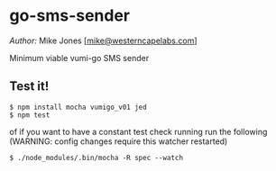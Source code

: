go-sms-sender
================

*Author:* Mike Jones [mike@westerncapelabs.com]

Minimum viable vumi-go SMS sender


## Test it!

    $ npm install mocha vumigo_v01 jed
    $ npm test

of if you want to have a constant test check running run the following (WARNING: config changes require this watcher restarted)

    $ ./node_modules/.bin/mocha -R spec --watch
